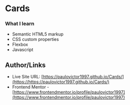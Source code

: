 # Cards
### What I learn 
- Semantic HTML5 markup
- CSS custom properties
- Flexbox
- Javascript
## Author/Links
- Live Site URL: [https://paulovictor1997.github.io/Cards/](https://https://paulovictor1997.github.io/Cards/)
- Frontend Mentor - [https://www.frontendmentor.io/profile/paulovictor1997](https://www.frontendmentor.io/profile/paulovictor1997)
